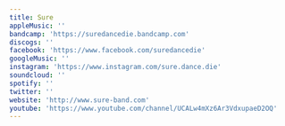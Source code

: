 ```yaml
---
title: Sure
appleMusic: ''
bandcamp: 'https://suredancedie.bandcamp.com'
discogs: ''
facebook: 'https://www.facebook.com/suredancedie'
googleMusic: ''
instagram: 'https://www.instagram.com/sure.dance.die'
soundcloud: ''
spotify: ''
twitter: ''
website: 'http://www.sure-band.com'
youtube: 'https://www.youtube.com/channel/UCALw4mXz6Ar3VdxupaeD2OQ'
---
```

